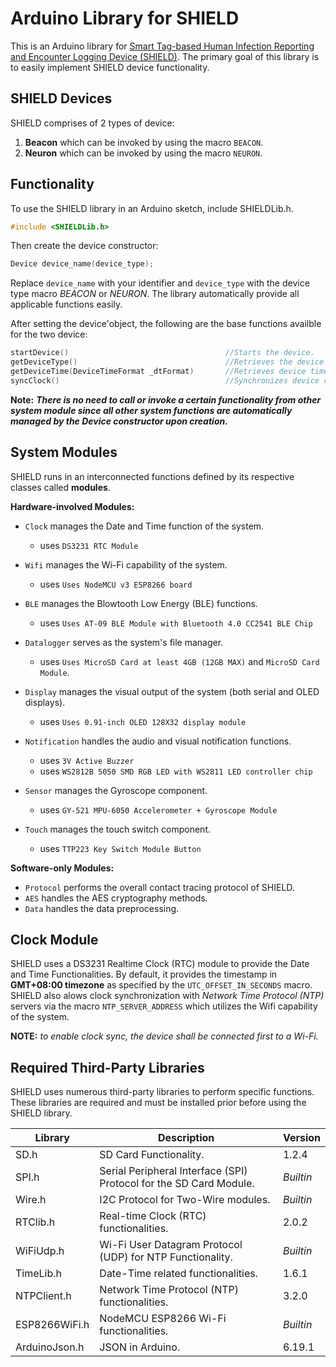 # Arduino Library for SHIELD

This is an Arduino library for [Smart Tag-based Human Infection Reporting and Encounter Logging Device (SHIELD)][1].
The primary goal of this library is to easily implement SHIELD device functionality.

## SHIELD Devices
SHIELD comprises of 2 types of device:

1. **Beacon** which can be invoked by using the macro `BEACON`.
2. **Neuron** which can be invoked by using the macro `NEURON`.

## Functionality

To use the SHIELD library in an Arduino sketch, include SHIELDLib.h.

```c
#include <SHIELDLib.h>
```

Then create the device constructor:

```c
Device device_name(device_type);
```
Replace `device_name` with your identifier and `device_type` with the device type macro *BEACON* or *NEURON*. The library automatically provide all applicable functions easily.

After setting the device'object, the following are the base functions availble for the two device:

```c
startDevice()                                   //Starts the device.
getDeviceType()                                 //Retrieves the device type.
getDeviceTime(DeviceTimeFormat _dtFormat)       //Retrieves device time in a specified system formatting.
syncClock()                                     //Synchronizes device clock with NTP Server
```

**Note:** ***There is no need to call or invoke a certain functionality from other system module since all other system functions are automatically managed by the Device constructor upon creation.***

## System Modules
SHIELD runs in an interconnected functions defined by its respective classes called **modules**.

**Hardware-involved Modules:**

- `Clock` manages the Date and Time function of the system.
    - uses `DS3231 RTC Module`

- `Wifi` manages the Wi-Fi capability of the system.
    - uses `Uses NodeMCU v3 ESP8266 board`

- `BLE` manages the Blowtooth Low Energy (BLE) functions.
    - uses `Uses AT-09 BLE Module with Bluetooth 4.0 CC2541 BLE Chip`

- `Datalogger` serves as the system's file manager.
    - uses `Uses MicroSD Card at least 4GB (12GB MAX)` and `MicroSD Card Module`.

- `Display` manages the visual output of the system (both serial and OLED displays).
    - uses `Uses 0.91-inch OLED 128X32 display module`

- `Notification` handles the audio and visual notification functions.
    - uses `3V Active Buzzer`
    - uses `WS2812B 5050 SMD RGB LED with WS2811 LED controller chip`

- `Sensor` manages the Gyroscope component.
    - uses `GY-521 MPU-6050 Accelerometer + Gyroscope Module`

- `Touch` manages the touch switch component.
    - uses `TTP223 Key Switch Module Button`


**Software-only Modules:**

- `Protocol` performs the overall contact tracing protocol of SHIELD.
- `AES` handles the AES cryptography methods.
- `Data` handles the data preprocessing. 

## Clock Module
SHIELD uses a DS3231 Realtime Clock (RTC) module to provide the Date and Time Functionalities. By default, it provides the timestamp in **GMT+08:00 timezone** as specified by the `UTC_OFFSET_IN_SECONDS` macro. SHIELD also alows clock synchronization
with *Network Time Protocol (NTP)* servers via the macro `NTP_SERVER_ADDRESS` which utilizes the Wifi capability of the system.

**NOTE:** *to enable clock sync, the device shall be connected first to a Wi-Fi.*

## Required Third-Party Libraries
SHIELD uses numerous third-party libraries to perform specific functions. These libraries are required and must be installed prior before using the SHIELD library.

| **Library** | **Description** | **Version** |
| ----------- | --------------- | ----------- |
| SD.h | SD Card Functionality. | 1.2.4 |
| SPI.h | Serial Peripheral Interface (SPI) Protocol for the SD Card Module. | *Builtin* |
| Wire.h | I2C Protocol for Two-Wire modules. | *Builtin* |
| RTClib.h | Real-time Clock (RTC) functionalities. | 2.0.2 |
| WiFiUdp.h | Wi-Fi User Datagram Protocol (UDP) for NTP Functionality. | *Builtin* |
| TimeLib.h | Date-Time related functionalities. | 1.6.1 |
| NTPClient.h |Network Time Protocol (NTP) functionalities. | 3.2.0 |
| ESP8266WiFi.h | NodeMCU ESP8266 Wi-Fi functionalities. | *Builtin* |
| ArduinoJson.h | JSON in Arduino. | 6.19.1 |

[1]:<https://github.com/rjargumido/SHIELD>
